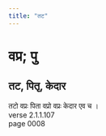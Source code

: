 ```yaml
---
title: "तट"
---
```


# वप्र; पु
## तट, पितृ, केदार
तटो वप्रः पिता वप्रो वप्रः केदार एव च ।<br />verse 2.1.1.107<br />page 0008

